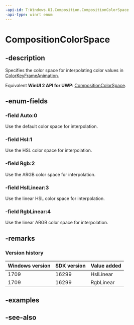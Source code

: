 ```yaml
---
-api-id: T:Windows.UI.Composition.CompositionColorSpace
-api-type: winrt enum
---
```


<!-- Enumeration syntax
public enum Windows.UI.Composition.CompositionColorSpace : int
-->

# CompositionColorSpace

## -description
Specifies the color space for interpolating color values in [ColorKeyFrameAnimation](colorkeyframeanimation.md).

Equivalent **WinUI 2 API for UWP**: [CompositionColorSpace](/windows/winui/api/microsoft.ui.composition.compositioncolorspace).

## -enum-fields
### -field Auto:0
Use the default color space for interpolation.

### -field Hsl:1

Use the HSL color space for interpolation.

### -field Rgb:2

Use the ARGB color space for interpolation.

### -field HslLinear:3

Use the linear HSL color space for interpolation.

### -field RgbLinear:4

Use the linear ARGB color space for interpolation.

## -remarks

### Version history

| Windows version | SDK version | Value added |
| -- | -- | -- |
| 1709 | 16299 | HslLinear |
| 1709 | 16299 | RgbLinear |

## -examples

## -see-also

